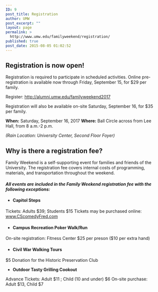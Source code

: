 ```yaml
---
ID: 9
post_title: Registration
author: UMW
post_excerpt: ""
layout: page
permalink: >
  http://www.umw.edu/familyweekend/registration/
published: true
post_date: 2015-08-05 01:02:52
---
```

<h2>Registration is now open!</h2>
Registration is required to participate in scheduled activities. Online pre-registration is available now through Friday, September 15, for $29 per family.

Register: <a href="http://alumni.umw.edu/familyweekend2017">http://alumni.umw.edu/familyweekend2017</a>

Registration will also be available on-site Saturday, September 16, for $35 per family.

<strong>When:</strong> Saturday, September 16, 2017
<strong>Where:</strong> Ball Circle across from Lee Hall, from 8 a.m.-2 p.m.

<em>(Rain Location: University Center, Second Floor Foyer)</em>
<h2>Why is there a registration fee?</h2>
Family Weekend is a self-supporting event for families and friends of the University. The registration fee covers internal costs of programming, materials, and transportation throughout the weekend.
<h4><em>All events are included in the Family Weekend registration fee with the following exceptions:</em></h4>
<ul>
 	<li>
<h4><strong>Capitol Steps</strong></h4>
</li>
</ul>
Tickets: Adults $39; Students $15
Tickets may be purchased online: <a href="http://www.cscomedyfred.com/">www.CScomedyFred.com</a>
<ul>
 	<li>
<h4><strong>Campus Recreation Poker Walk/Run</strong></h4>
</li>
</ul>
On-site registration: Fitness Center
$25 per preson ($10 per extra hand)
<ul>
 	<li>
<h4><strong>Civil War Walking Tours</strong></h4>
</li>
</ul>
$5 Donation for the Historic Preservation Club
<ul>
 	<li><strong>Outdoor Tasty Grilling Cookout</strong></li>
</ul>
Advance Tickets: Adult $11 ; Child (10 and under) $6
On-site purchase: Adult $13, Child $7

&nbsp;